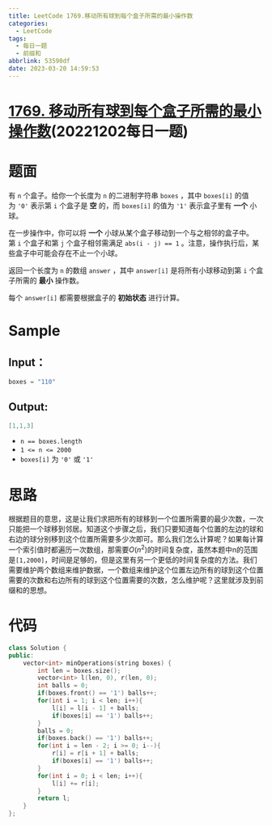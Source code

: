 ```yaml
---
title: LeetCode 1769.移动所有球到每个盒子所需的最小操作数
categories:
  - LeetCode
tags:
  - 每日一题
  - 前缀和
abbrlink: 53590df
date: 2023-03-20 14:59:53
---
```


# **[1769. 移动所有球到每个盒子所需的最小操作数](https://leetcode.cn/problems/minimum-number-of-operations-to-move-all-balls-to-each-box/description/)(20221202每日一题)**

# 题面

有 `n` 个盒子。给你一个长度为 `n` 的二进制字符串 `boxes` ，其中 `boxes[i]` 的值为 `'0'` 表示第 `i` 个盒子是 **空** 的，而 `boxes[i]` 的值为 `'1'` 表示盒子里有 **一个** 小球。

在一步操作中，你可以将 **一个** 小球从某个盒子移动到一个与之相邻的盒子中。第 `i` 个盒子和第 `j` 个盒子相邻需满足 `abs(i - j) == 1` 。注意，操作执行后，某些盒子中可能会存在不止一个小球。

返回一个长度为 `n` 的数组 `answer` ，其中 `answer[i]` 是将所有小球移动到第 `i` 个盒子所需的 **最小** 操作数。

每个 `answer[i]` 都需要根据盒子的 **初始状态** 进行计算。

# Sample

## Input：

```cpp
boxes = "110"
```

## Output:

```cpp
[1,1,3]
```

- `n == boxes.length`
- `1 <= n <= 2000`
- `boxes[i]` 为 `'0'` 或 `'1'`

# 思路

根据题目的意思，这是让我们求把所有的球移到一个位置所需要的最少次数，一次只能把一个球移到邻居。知道这个步骤之后，我们只要知道每个位置的左边的球和右边的球分别移到这个位置所需要多少次即可。那么我们怎么计算呢？如果每计算一个索引值时都遍历一次数组，那需要$O(n^2)$的时间复杂度，虽然本题中n的范围是`[1,2000]`，时间是足够的，但是这里有另一个更低的时间复杂度的方法。我们需要维护两个数组来维护数据，一个数组来维护这个位置左边所有的球到这个位置需要的次数和右边所有的球到这个位置需要的次数，怎么维护呢？这里就涉及到前缀和的思想。

# 代码

```cpp
class Solution {
public:
    vector<int> minOperations(string boxes) {
        int len = boxes.size();
        vector<int> l(len, 0), r(len, 0);
        int balls = 0;
        if(boxes.front() == '1') balls++;
        for(int i = 1; i < len; i++){
            l[i] = l[i - 1] + balls;
            if(boxes[i] == '1') balls++;
        }
        balls = 0;
        if(boxes.back() == '1') balls++;
        for(int i = len - 2; i >= 0; i--){
            r[i] = r[i + 1] + balls;
            if(boxes[i] == '1') balls++;
        }
        for(int i = 0; i < len; i++){
            l[i] += r[i];
        }
        return l;
    }
};
```